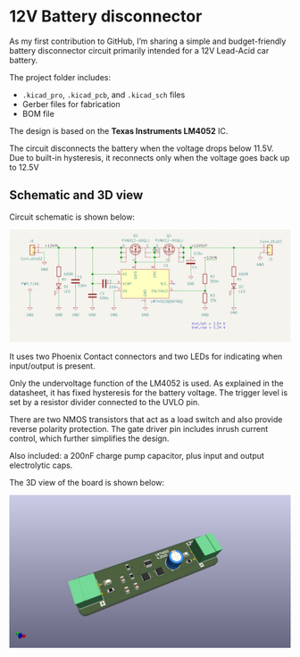 # 12V Battery disconnector

As my first contribution to GitHub, I’m sharing a simple and budget-friendly battery disconnector circuit primarily intended for a 12V Lead-Acid car battery.

The project folder includes:
- `.kicad_pro`, `.kicad_pcb`, and `.kicad_sch` files  
- Gerber files for fabrication
- BOM file

The design is based on the **Texas Instruments LM4052** IC.

The circuit disconnects the battery when the voltage drops below 11.5V. Due to built-in hysteresis, it reconnects only when the voltage goes back up to 12.5V


## Schematic and 3D view

Circuit schematic is shown below:

![Schematic](Images/Schematic.png)

It uses two Phoenix Contact connectors and two LEDs for indicating when input/output is present.

Only the undervoltage function of the LM4052 is used. As explained in the datasheet, it has fixed hysteresis for the battery voltage. The trigger level is set by a resistor divider connected to the UVLO pin.

There are two NMOS transistors that act as a load switch and also provide reverse polarity protection. The gate driver pin includes inrush current control, which further simplifies the design.

Also included: a 200nF charge pump capacitor, plus input and output electrolytic caps.

The 3D view of the board is shown below:

![Board 3D view](Images/LM4502.png)